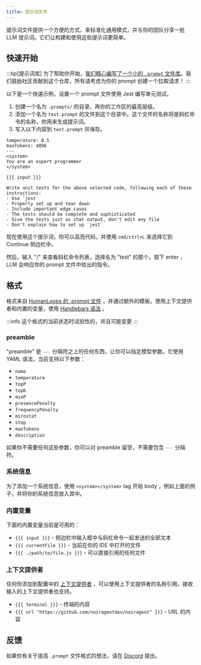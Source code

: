 ```yaml
---
title: 提示词文件
---
```


提示词文件提供一个方便的方式，来标准化通用模式，并与你的团队分享一批 LLM 提示词。它们让构建和使用这些提示词更简单。

## 快速开始

:::tip[提示词库]
为了帮助你开始，[我们精心编写了一个小的 `.prompt` 文件库](https://github.com/noiragentdev/prompt-file-examples)。我们鼓励社区贡献到这个仓库，所有请考虑为你的 prompt 创建一个拉取请求！
:::

以下是一个快速示例，设置一个 prompt 文件使用 Jest 编写单元测试。

1. 创建一个名为 `.prompts/` 的目录，再你的工作区的最高层级。
2. 添加一个名为 `test.prompt` 的文件到这个目录中。这个文件的名称将是斜杠命令的名称，你用来生成提示词。
3. 写入以下内容到 `test.prompt` 并保存。

```
temperature: 0.5
maxTokens: 4096
---
<system>
You are an expert programmer
</system>

{{{ input }}}

Write unit tests for the above selected code, following each of these instructions:
- Use `jest`
- Properly set up and tear down
- Include important edge cases
- The tests should be complete and sophisticated
- Give the tests just as chat output, don't edit any file
- Don't explain how to set up `jest`
```

现在使用这个提示词，你可以高亮代码，并使用 `cmd/ctrl+L` 来选择它到 Continue 侧边栏中。

然后，输入 "/" 来查看斜杠命令列表，选择名为 "test" 的那个。按下 enter ，LLM 会响应你的 prompt 文件中给出的指令。

## 格式

格式来自 [HumanLoops 的 .prompt 文件](https://docs.humanloop.com/docs/prompt-file-format) ，并通过额外的模板，使用上下文提供者和内置的变量，使用 [Handlebars 语法](https://handlebarsjs.com/guide/) 。

:::info
这个格式的当前状态时试验性的，并且可能变更
:::

### preamble

"preamble" 是 `---` 分隔符之上的任何东西，让你可以指定模型参数。它使用 YAML 语法，当前支持以下参数：

- `name`
- `temperature`
- `topP`
- `topK`
- `minP`
- `presencePenalty`
- `frequencyPenalty`
- `mirostat`
- `stop`
- `maxTokens`
- `description`

如果你不需要任何这些参数，你可以对 preamble 留空，不需要包含 `---` 分隔符。

### 系统信息

为了添加一个系统信息，使用 `<system></system>` tag 开始 body ，例如上面的例子，并将你的系统信息放入其中。

### 内置变量

下面的内置变量当前是可用的：

- `{{{ input }}}` - 侧边栏中输入框中与斜杠命令一起发送的全部文本
- `{{{ currentFile }}}` - 当前在你的 IDE 中打开的文件
- `{{{ ./path/to/file.js }}}` - 可以直接引用的任何文件

### 上下文提供者

任何你添加到配置中的 [上下文提供者](../context-providers.mdx) ，可以使用上下文提供者的名称引用。接收输入的上下文提供者也支持。

- `{{{ terminal }}}` - 终端的内容
- `{{{ url "https://github.com/noiragentdev/noiragent" }}}` - URL 的内容

## 反馈

如果你有关于提高 `.prompt` 文件格式的想法，请在 [Discord](https://discord.gg/NWtdYexhMs) 提出。
